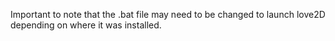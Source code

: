 Important to note that the .bat file may need to be changed to launch love2D depending on where it was installed.
